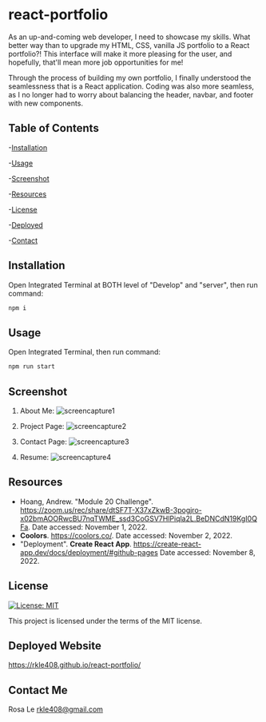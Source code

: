 # react-portfolio

As an up-and-coming web developer, I need to showcase my skills. What better way than to upgrade my HTML, CSS, vanilla JS portfolio to a React portfolio?! This interface will make it more pleasing for the user, and hopefully, that'll mean more job opportunities for me!

Through the process of building my own portfolio, I finally understood the seamlessness that is a React application. Coding was also more seamless, as I no longer had to worry about balancing the header, navbar, and footer with new components.

## Table of Contents

-[Installation](#installation)

-[Usage](#usage)

-[Screenshot](#screenshot)

-[Resources](#resources)

-[License](#license)

-[Deployed](#deployed-website)

-[Contact](#contact-me)

## Installation

Open Integrated Terminal at BOTH level of "Develop" and "server", then run command:

```sh
npm i
```

## Usage

Open Integrated Terminal, then run command:
```sh
npm run start
```

## Screenshot

1) About Me:
![screencapture1](https://user-images.githubusercontent.com/108099192/200945610-5e5a2159-cbbd-41b6-af89-523da9a9ed6e.png)

2) Project Page:
![screencapture2](https://user-images.githubusercontent.com/108099192/200945616-26a17b5f-c721-4460-bb99-8a980aea7d1f.png)

3) Contact Page:
![screencapture3](https://user-images.githubusercontent.com/108099192/200945615-b7a459d5-d279-4d5f-8559-978c2be325f4.png)

4) Resume:
![screencapture4](https://user-images.githubusercontent.com/108099192/200945613-d0879652-36a1-4527-862b-6cbbf83a1205.png)


## Resources

- Hoang, Andrew. "Module 20 Challenge". <https://zoom.us/rec/share/dtSF7T-X37xZkwB-3pogjro-x02bmAOORwcBU7nqTWME_ssd3CoGSV7HlPiqla2L.BeDNCdN19KgI0QFa>. Date accessed: November 1, 2022.
- <b>Coolors</b>. <https://coolors.co/>. Date accessed: November 2, 2022.
- "Deployment". <b>Create React App</b>. <https://create-react-app.dev/docs/deployment/#github-pages> Date accessed: November 8, 2022.

## License

[![License: MIT](https://img.shields.io/badge/License-MIT-yellow.svg)](https://opensource.org/licenses/MIT)

This project is licensed under the terms of the MIT license.

## Deployed Website

<https://rkle408.github.io/react-portfolio/>

## Contact Me

Rosa Le
<rkle408@gmail.com>